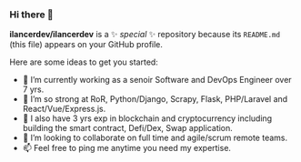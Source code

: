 ### Hi there 👋

**ilancerdev/ilancerdev** is a ✨ _special_ ✨ repository because its `README.md` (this file) appears on your GitHub profile.

Here are some ideas to get you started:
- 🔭 I’m currently working as a senoir Software and DevOps Engineer over 7 yrs.
- 🌱 I’m so strong at RoR, Python/Django, Scrapy, Flask, PHP/Laravel and React/Vue/Express.js.
- 🤔 I also have 3 yrs exp in blockchain and cryptocurrency including building the smart contract, Defi/Dex, Swap application.
- 👯 I’m looking to collaborate on full time and agile/scrum remote teams.
- 📫 Feel free to ping me anytime you need my expertise.
